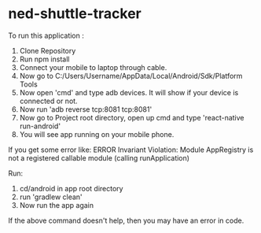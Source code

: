 # ned-shuttle-tracker

To run this application :

1. Clone Repository
2. Run npm install
3. Connect your mobile to laptop through cable.
4. Now go to C:/Users/Username/AppData/Local/Android/Sdk/Platform Tools
5. Now open 'cmd' and type adb devices. It will show if your device is connected or not.
6. Now run 'adb reverse tcp:8081 tcp:8081'
7. Now go to Project root directory, open up cmd and type 'react-native run-android'
8. You will see app running on your mobile phone.


If you get some error like: 
ERROR Invariant Violation: Module AppRegistry is not a registered callable module (calling runApplication)

Run:

1. cd/android in app root directory
2. run 'gradlew clean'
3. Now run the app again

If the above command doesn't help, then you may have an error in code.
